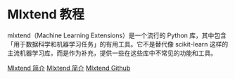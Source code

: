 # Mlxtend 教程

<show-structure depth="2"/>

mlxtend（Machine Learning Extensions）是一个流行的 Python 库，其中包含「用于数据科学和机器学习任务」的有用工具。它不是替代像 scikit-learn 这样的主流机器学习库，而是作为补充，提供一些在这些库中不常见的功能和工具。


<seealso>
<category ref="ref_docs">
    <a href="https://mp.weixin.qq.com/s/QcnpQuVHOoTjugmpJLjN1A">Mlxtend 简介</a>
    <a href="https://mp.weixin.qq.com/s/OZN6u5nOAs7m2nunPjIeBg">Mlxtend 简介</a>
</category>
<category ref="ref_github">
</category>
<category ref="ref_issues">
    <a href="https://github.com/rasbt/mlxtend">Mlxtend Github</a>
</category>
<category ref="ref_hf"></category>
<category ref="ref_ms"></category>
</seealso>